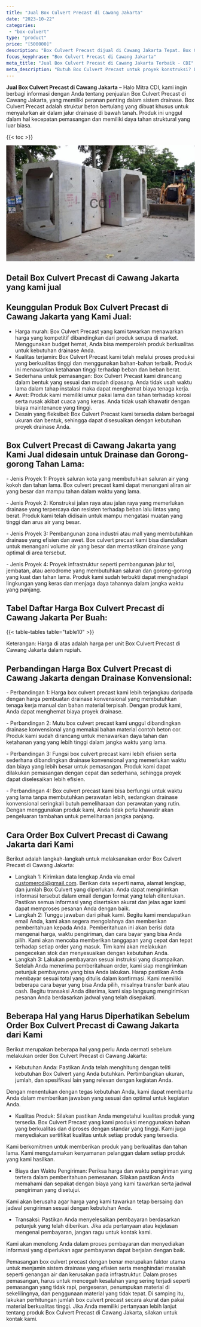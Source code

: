 ```yaml
---
title: "Jual Box Culvert Precast di Cawang Jakarta"
date: "2023-10-22"
categories:
 - "box-culvert"
type: "product"
price: "[500000]"
description: "Box Culvert Precast dijual di Cawang Jakarta Tepat. Box Culvert Precast unggulan untuk kebutuhan konstruksi dengan performa superior. Konsultasikan kebutuhan Anda sekarang."
focus_keyphrase: "Box Culvert Precast di Cawang Jakarta"
meta_title: "Jual Box Culvert Precast di Cawang Jakarta Terbaik - CDI"
meta_description: "Butuh Box Culvert Precast untuk proyek konstruksi? Layanan profesional kami siap membantu dengan penawaran kompetitif. Dapatkan informasi sekarang."
---
```


**Jual Box Culvert Precast di Cawang Jakarta** – Halo Mitra CDI, kami ingin berbagi informasi dengan Anda tentang penjualan Box Culvert Precast di Cawang Jakarta, yang memiliki peranan penting dalam sistem drainase. Box Culvert Precast adalah struktur beton bertulang yang dibuat khusus untuk menyalurkan air dalam jalur drainase di bawah tanah. Produk ini unggul dalam hal kecepatan pemasangan dan memiliki daya tahan struktural yang luar biasa.

{{< toc >}}

![Jual Box Culvert Precast di Cawang Jakarta](/images/box-culvert/box-culvert-04.jpg)

## Detail Box Culvert Precast di Cawang Jakarta yang kami jual 

## Keunggulan Produk Box Culvert Precast di Cawang Jakarta yang Kami Jual:

*   Harga murah: Box Culvert Precast yang kami tawarkan menawarkan harga yang kompetitif dibandingkan dari produk serupa di market. Menggunakan budget hemat, Anda bisa memperoleh produk berkualitas untuk kebutuhan drainase Anda.
*   Kualitas terjamin: Box Culvert Precast kami telah melalui proses produksi yang berkualitas tinggi dan menggunakan bahan-bahan terbaik. Produk ini menawarkan ketahanan tinggi terhadap beban dan beban berat.
*   Sederhana untuk pemasangan: Box Culvert Precast kami dirancang dalam bentuk yang sesuai dan mudah dipasang. Anda tidak usah waktu lama dalam tahap instalasi maka dapat menghemat biaya tenaga kerja.
*   Awet: Produk kami memiliki umur pakai lama dan tahan terhadap korosi serta rusak akibat cuaca yang keras. Anda tidak usah khawatir dengan biaya maintenance yang tinggi.
*   Desain yang fleksibel: Box Culvert Precast kami tersedia dalam berbagai ukuran dan bentuk, sehingga dapat disesuaikan dengan kebutuhan proyek drainase Anda.

## Box Culvert Precast di Cawang Jakarta yang Kami Jual didesain untuk Drainase dan Gorong-gorong Tahan Lama:

\- Jenis Proyek 1: Proyek saluran kota yang membutuhkan saluran air yang kokoh dan tahan lama. Box culvert precast kami dapat menangani aliran air yang besar dan mampu tahan dalam waktu yang lama.

\- Jenis Proyek 2: Konstruksi jalan raya atau jalan raya yang memerlukan drainase yang terpercaya dan resisten terhadap beban lalu lintas yang berat. Produk kami telah didisain untuk mampu mengatasi muatan yang tinggi dan arus air yang besar.

\- Jenis Proyek 3: Pembangunan zona industri atau mall yang membutuhkan drainase yang efisien dan awet. Box culvert precast kami bisa diandalkan untuk menangani volume air yang besar dan memastikan drainase yang optimal di area tersebut.

\- Jenis Proyek 4: Proyek infrastruktur seperti pembangunan jalur tol, jembatan, atau aerodrome yang membutuhkan saluran dan gorong-gorong yang kuat dan tahan lama. Produk kami sudah terbukti dapat menghadapi lingkungan yang keras dan menjaga daya tahannya dalam jangka waktu yang panjang.

## Tabel Daftar Harga Box Culvert Precast di Cawang Jakarta Per Buah:

{{< table-tables table="table10" >}}

Keterangan: Harga di atas adalah harga per unit Box Culvert Precast di Cawang Jakarta dalam rupiah.

## Perbandingan Harga Box Culvert Precast di Cawang Jakarta dengan Drainase Konvensional:

\- Perbandingan 1: Harga box culvert precast kami lebih terjangkau daripada dengan harga pembuatan drainase konvensional yang membutuhkan tenaga kerja manual dan bahan material terpisah. Dengan produk kami, Anda dapat menghemat biaya proyek drainase.

\- Perbandingan 2: Mutu box culvert precast kami unggul dibandingkan drainase konvensional yang memakai bahan material contoh beton cor. Produk kami sudah dirancang untuk menawarkan daya tahan dan ketahanan yang yang lebih tinggi dalam jangka waktu yang lama.

\- Perbandingan 3: Fungsi box culvert precast kami lebih efisien serta sederhana dibandingkan drainase konvensional yang memerlukan waktu dan biaya yang lebih besar untuk pemasangan. Produk kami dapat dilakukan pemasangan dengan cepat dan sederhana, sehingga proyek dapat diselesaikan lebih efisien.

\- Perbandingan 4: Box culvert precast kami bisa berfungsi untuk waktu yang lama tanpa membutuhkan perawatan lebih, sedangkan drainase konvensional seringkali butuh pemeliharaan dan perawatan yang rutin. Dengan menggunakan produk kami, Anda tidak perlu khawatir akan pengeluaran tambahan untuk pemeliharaan jangka panjang.

## Cara Order Box Culvert Precast di Cawang Jakarta dari Kami

Berikut adalah langkah-langkah untuk melaksanakan order Box Culvert Precast di Cawang Jakarta:

*   Langkah 1: Kirimkan data lengkap Anda via email customercdi@gmail.com. Berikan data seperti nama, alamat lengkap, dan jumlah Box Culvert yang diperlukan.
Anda dapat mengirimkan informasi tersebut dalam email dengan format yang telah ditentukan. Pastikan semua informasi yang disertakan akurat dan jelas agar kami dapat memproses pesanan Anda dengan baik.
*   Langkah 2: Tunggu jawaban dari pihak kami. Begitu kami mendapatkan email Anda, kami akan segera mengolahnya dan memberikan pemberitahuan kepada Anda. Pemberitahuan ini akan berisi data mengenai harga, waktu pengiriman, dan cara bayar yang bisa Anda pilih.
Kami akan mencoba memberikan tanggapan yang cepat dan tepat terhadap setiap order yang masuk. Tim kami akan melakukan pengecekan stok dan menyesuaikan dengan kebutuhan Anda.
*   Langkah 3: Lakukan pembayaran sesuai instruksi yang disampaikan. Setelah Anda menerima pemberitahuan order, kami siap mengirimkan petunjuk pembayaran yang bisa Anda lakukan. Harap pastikan Anda membayar sesuai total yang ditulis dalam konfirmasi.
Kami memiliki beberapa cara bayar yang bisa Anda pilih, misalnya transfer bank atau cash. Begitu transaksi Anda diterima, kami siap langsung mengirimkan pesanan Anda berdasarkan jadwal yang telah disepakati.

## Beberapa Hal yang Harus Diperhatikan Sebelum Order Box Culvert Precast di Cawang Jakarta dari Kami

Berikut merupakan beberapa hal yang perlu Anda cermati sebelum melakukan order Box Culvert Precast di Cawang Jakarta:

*   Kebutuhan Anda: Pastikan Anda telah menghitung dengan teliti kebutuhan Box Culvert yang Anda butuhkan. Pertimbangkan ukuran, jumlah, dan spesifikasi lain yang relevan dengan kegiatan Anda.

Dengan menentukan dengan tegas kebutuhan Anda, kami dapat membantu Anda dalam memberikan jawaban yang sesuai dan optimal untuk kegiatan Anda.
*   Kualitas Produk: Silakan pastikan Anda mengetahui kualitas produk yang tersedia. Box Culvert Precast yang kami produksi menggunakan bahan yang berkualitas dan diproses dengan standar yang tinggi. Kami juga menyediakan sertifikat kualitas untuk setiap produk yang tersedia.

Kami berkomitmen untuk memberikan produk yang berkualitas dan tahan lama. Kami mengutamakan kenyamanan pelanggan dalam setiap produk yang kami hasilkan.
*   Biaya dan Waktu Pengiriman: Periksa harga dan waktu pengiriman yang tertera dalam pemberitahuan pemesanan. Silakan pastikan Anda memahami dan sepakat dengan biaya yang kami tawarkan serta jadwal pengiriman yang disetujui.

Kami akan berusaha agar harga yang kami tawarkan tetap bersaing dan jadwal pengiriman sesuai dengan kebutuhan Anda.
*   Transaksi: Pastikan Anda menyelesaikan pembayaran berdasarkan petunjuk yang telah diberikan. Jika ada pertanyaan atau kejelasan mengenai pembayaran, jangan ragu untuk kontak kami.

Kami akan menolong Anda dalam proses pembayaran dan menyediakan informasi yang diperlukan agar pembayaran dapat berjalan dengan baik.

Pemasangan box culvert precast dengan benar merupakan faktor utama untuk menjamin sistem drainase yang efisien serta menghindari masalah seperti genangan air dan kerusakan pada infrastruktur. Dalam proses pemasangan, harus untuk mencegah kesalahan yang sering terjadi seperti pemasangan yang tidak rapi, pergeseran, penumpukan material di sekelilingnya, dan penggunaan material yang tidak tepat. Di samping itu, lakukan perhitungan jumlah box culvert precast secara akurat dan pakai material berkualitas tinggi. Jika Anda memiliki pertanyaan lebih lanjut tentang produk Box Culvert Precast di Cawang Jakarta, silakan untuk kontak kami.